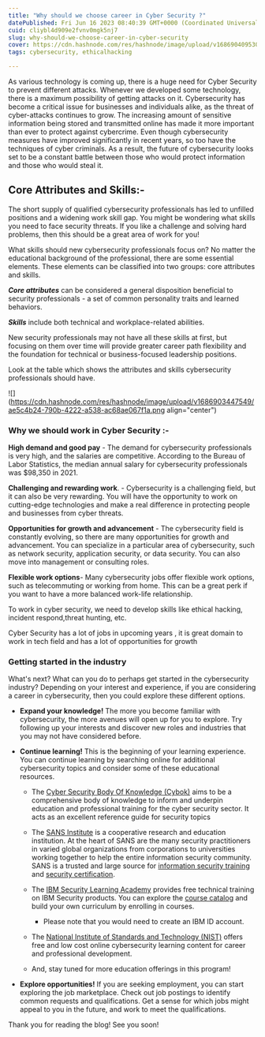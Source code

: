 ```yaml
---
title: "Why should we choose career in Cyber Security ?"
datePublished: Fri Jun 16 2023 08:40:39 GMT+0000 (Coordinated Universal Time)
cuid: cliybl4d909e2fvnv0mgk5nj7
slug: why-should-we-choose-career-in-cyber-security
cover: https://cdn.hashnode.com/res/hashnode/image/upload/v1686904095304/9f078f4b-bc4f-4519-91cb-cbeb4811dd58.png
tags: cybersecurity, ethicalhacking

---
```


As various technology is coming up, there is a huge need for Cyber Security to prevent different attacks. Whenever we developed some technology, there is a maximum possibility of getting attacks on it. Cybersecurity has become a critical issue for businesses and individuals alike, as the threat of cyber-attacks continues to grow. The increasing amount of sensitive information being stored and transmitted online has made it more important than ever to protect against cybercrime. Even though cybersecurity measures have improved significantly in recent years, so too have the techniques of cyber criminals. As a result, the future of cybersecurity looks set to be a constant battle between those who would protect information and those who would steal it.

## Core Attributes and Skills:-

The short supply of qualified cybersecurity professionals has led to unfilled positions and a widening work skill gap. You might be wondering what skills you need to face security threats. If you like a challenge and solving hard problems, then this should be a great area of work for you!

What skills should new cybersecurity professionals focus on? No matter the educational background of the professional, there are some essential elements. These elements can be classified into two groups: core attributes and skills.

***Core attributes*** can be considered a general disposition beneficial to security professionals - a set of common personality traits and learned behaviors.

***Skills*** include both technical and workplace-related abilities.

New security professionals may not have all these skills at first, but focusing on them over time will provide greater career path flexibility and the foundation for technical or business-focused leadership positions.

Look at the table which shows the attributes and skills cybersecurity professionals should have.

![](https://cdn.hashnode.com/res/hashnode/image/upload/v1686903447549/ae5c4b24-790b-4222-a538-ac68ae067f1a.png align="center")

### **Why we should work in Cyber Security :-**

**High demand and good pay** \- The demand for cybersecurity professionals is very high, and the salaries are competitive. According to the Bureau of Labor Statistics, the median annual salary for cybersecurity professionals was $98,350 in 2021.

**Challenging and rewarding work**. - Cybersecurity is a challenging field, but it can also be very rewarding. You will have the opportunity to work on cutting-edge technologies and make a real difference in protecting people and businesses from cyber threats.

**Opportunities for growth and advancement** - The cybersecurity field is constantly evolving, so there are many opportunities for growth and advancement. You can specialize in a particular area of cybersecurity, such as network security, application security, or data security. You can also move into management or consulting roles.

**Flexible work options**\- Many cybersecurity jobs offer flexible work options, such as telecommuting or working from home. This can be a great perk if you want to have a more balanced work-life relationship.

To work in cyber security, we need to develop skills like ethical hacking, incident respond,threat hunting, etc.

Cyber Security has a lot of jobs in upcoming years , it is great domain to work in tech field and has a lot of opportunities for growth

### **Getting started in the industry** 

What's next? What can you do to perhaps get started in the cybersecurity industry? Depending on your interest and experience, if you are considering a career in cybersecurity, then you could explore these different options.

* **Expand your knowledge!** The more you become familiar with cybersecurity, the more avenues will open up for you to explore. Try following up your interests and discover new roles and industries that you may not have considered before.
    

* **Continue learning!** This is the beginning of your learning experience. You can continue learning by searching online for additional cybersecurity topics and consider some of these educational resources. 
    
    * The [Cyber Security Body Of Knowledge (Cybok)](https://www.cybok.org/) aims to be a comprehensive body of knowledge to inform and underpin education and professional training for the cyber security sector. It acts as an excellent reference guide for security topics
        
    * The [SANS Institute](https://www.sans.org/) is a cooperative research and education institution. At the heart of SANS are the many security practitioners in varied global organizations from corporations to universities working together to help the entire information security community. SANS is a trusted and large source for [information security training](https://www.sans.org/find-training/) and [security certification](https://www.giac.org/). 
        
    * The [IBM Security Learning Academy](https://www.securitylearningacademy.com/) provides free technical training on IBM Security products. You can explore the [course catalog](https://www.securitylearningacademy.com/local/navigator/index.php) and build your own curriculum by enrolling in courses.
        
        * Please note that you would need to create an IBM ID account.
            
    * The [National Institute of Standards and Technology (NIST)](https://www.nist.gov/itl/applied-cybersecurity/nice/resources/online-learning-content) offers free and low cost online cybersecurity learning content for career and professional development.
        
    * And, stay tuned for more education offerings in this program!
        
* **Explore opportunities!** If you are seeking employment, you can start exploring the job marketplace. Check out job postings to identify common requests and qualifications. Get a sense for which jobs might appeal to you in the future, and work to meet the qualifications.
    

Thank you for reading the blog! See you soon!